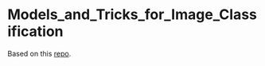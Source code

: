 # Models_and_Tricks_for_Image_Classification

Based on this [repo](https://github.com/weiaicunzai/pytorch-cifar).
